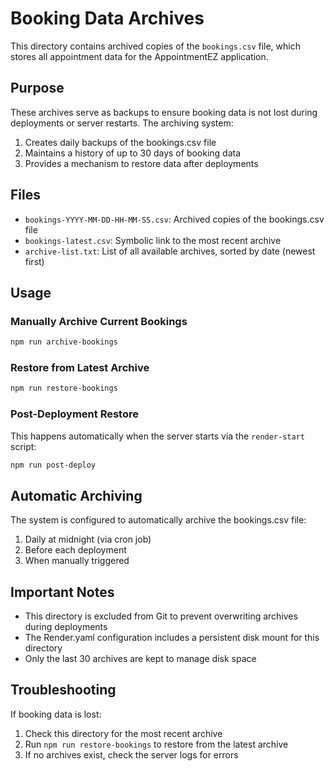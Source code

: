 # Booking Data Archives

This directory contains archived copies of the `bookings.csv` file, which stores all appointment data for the AppointmentEZ application.

## Purpose

These archives serve as backups to ensure booking data is not lost during deployments or server restarts. The archiving system:

1. Creates daily backups of the bookings.csv file
2. Maintains a history of up to 30 days of booking data
3. Provides a mechanism to restore data after deployments

## Files

- `bookings-YYYY-MM-DD-HH-MM-SS.csv`: Archived copies of the bookings.csv file
- `bookings-latest.csv`: Symbolic link to the most recent archive
- `archive-list.txt`: List of all available archives, sorted by date (newest first)

## Usage

### Manually Archive Current Bookings

```bash
npm run archive-bookings
```

### Restore from Latest Archive

```bash
npm run restore-bookings
```

### Post-Deployment Restore

This happens automatically when the server starts via the `render-start` script:

```bash
npm run post-deploy
```

## Automatic Archiving

The system is configured to automatically archive the bookings.csv file:

1. Daily at midnight (via cron job)
2. Before each deployment
3. When manually triggered

## Important Notes

- This directory is excluded from Git to prevent overwriting archives during deployments
- The Render.yaml configuration includes a persistent disk mount for this directory
- Only the last 30 archives are kept to manage disk space

## Troubleshooting

If booking data is lost:

1. Check this directory for the most recent archive
2. Run `npm run restore-bookings` to restore from the latest archive
3. If no archives exist, check the server logs for errors
